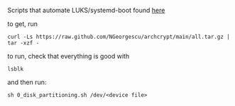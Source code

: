 Scripts that automate LUKS/systemd-boot found [here](https://jherrlin.github.io/posts/arch-install/)

to get, run

    curl -Ls https://raw.github.com/NGeorgescu/archcrypt/main/all.tar.gz | tar -xzf -

to run, check that everything is good with

    lsblk

and then run:

    sh 0_disk_partitioning.sh /dev/<device file>

